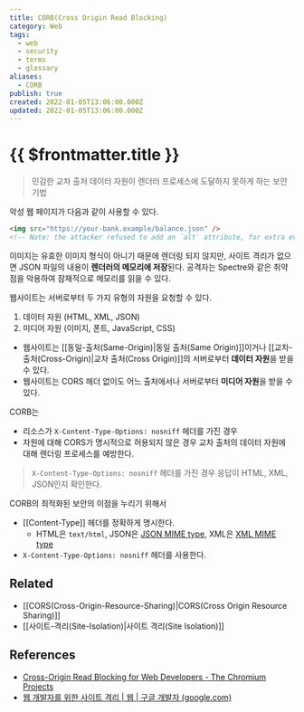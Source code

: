 ```yaml
---
title: CORB(Cross Origin Read Blocking)
category: Web
tags:
  - web
  - security
  - terms
  - glossary
aliases:
  - CORB
publish: true
created: 2022-01-05T13:06:00.000Z
updated: 2022-01-05T13:06:00.000Z
---
```


# {{ $frontmatter.title }}

> 민감한 교차 출처 데이터 자원이 렌더러 프로세스에 도달하지 못하게 하는 보안 기법

악성 웹 페이지가 다음과 같이 사용할 수 있다.

```html
<img src="https://your-bank.example/balance.json" />
<!-- Note: the attacker refused to add an `alt` attribute, for extra evil points. -->
```

이미지는 유효한 이미지 형식이 아니기 때문에 렌더링 되지 않지만, 사이트 격리가 없으면 JSON 파일의 내용이 **렌더러의 메모리에 저장**된다. 공격자는 Spectre와 같은 취약점을 악용하여 잠재적으로 메모리를 읽을 수 있다.

웹사이트는 서버로부터 두 가지 유형의 자원을 요청할 수 있다.

1. 데이터 자원 (HTML, XML, JSON)
2. 미디어 자원 (이미지, 폰트, JavaScript, CSS)

- 웹사이트는 [[동일-출처(Same-Origin)|동일 출처(Same Origin)]]이거나 [[교차-출처(Cross-Origin)|교차 출처(Cross Origin)]]의 서버로부터 **데이터 자원**을 받을 수 있다.
- 웹사이트는 CORS 헤더 없이도 어느 출처에서나 서버로부터 **미디어 자원**을 받을 수 있다.

CORB는

- 리소스가 `X-Content-Type-Options: nosniff` 헤더를 가진 경우
- 자원에 대해 CORS가 명시적으로 허용되지 않은 경우
  교차 출처의 데이터 자원에 대해 렌더링 프로세스를 예방한다.

> `X-Content-Type-Options: nosniff` 헤더를 가진 경우 응답이 HTML, XML, JSON인지 확인한다.

CORB의 최적화된 보안의 이점을 누리기 위해서

- [[Content-Type]] 헤더를 정확하게 명시한다.
  - HTML은 `text/html`, JSON은 [JSON MIME type](https://mimesniff.spec.whatwg.org/#json-mime-type), XML은 [XML MIME type](https://mimesniff.spec.whatwg.org/#xml-mime-type)
- `X-Content-Type-Options: nosniff` 헤더를 사용한다.

## Related

- [[CORS(Cross-Origin-Resource-Sharing)|CORS(Cross Origin Resource Sharing)]]
- [[사이트-격리(Site-Isolation)|사이트 격리(Site Isolation)]]

## References

- [Cross-Origin Read Blocking for Web Developers - The Chromium Projects](https://www.chromium.org/Home/chromium-security/corb-for-developers)
- [웹 개발자를 위한 사이트 격리 | 웹 | 구글 개발자 (google.com)](https://developers.google.com/web/updates/2018/07/site-isolation?hl=ko)
